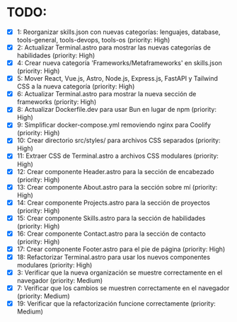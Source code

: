 # TODO:

- [x] 1: Reorganizar skills.json con nuevas categorías: lenguajes, database, tools-general, tools-devops, tools-os (priority: High)
- [x] 2: Actualizar Terminal.astro para mostrar las nuevas categorías de habilidades (priority: High)
- [x] 4: Crear nueva categoría 'Frameworks/Metaframeworks' en skills.json (priority: High)
- [x] 5: Mover React, Vue.js, Astro, Node.js, Express.js, FastAPI y Tailwind CSS a la nueva categoría (priority: High)
- [x] 6: Actualizar Terminal.astro para mostrar la nueva sección de frameworks (priority: High)
- [x] 8: Actualizar Dockerfile.dev para usar Bun en lugar de npm (priority: High)
- [x] 9: Simplificar docker-compose.yml removiendo nginx para Coolify (priority: High)
- [x] 10: Crear directorio src/styles/ para archivos CSS separados (priority: High)
- [x] 11: Extraer CSS de Terminal.astro a archivos CSS modulares (priority: High)
- [x] 12: Crear componente Header.astro para la sección de encabezado (priority: High)
- [x] 13: Crear componente About.astro para la sección sobre mí (priority: High)
- [x] 14: Crear componente Projects.astro para la sección de proyectos (priority: High)
- [x] 15: Crear componente Skills.astro para la sección de habilidades (priority: High)
- [x] 16: Crear componente Contact.astro para la sección de contacto (priority: High)
- [x] 17: Crear componente Footer.astro para el pie de página (priority: High)
- [x] 18: Refactorizar Terminal.astro para usar los nuevos componentes modulares (priority: High)
- [x] 3: Verificar que la nueva organización se muestre correctamente en el navegador (priority: Medium)
- [x] 7: Verificar que los cambios se muestren correctamente en el navegador (priority: Medium)
- [x] 19: Verificar que la refactorización funcione correctamente (priority: Medium)
